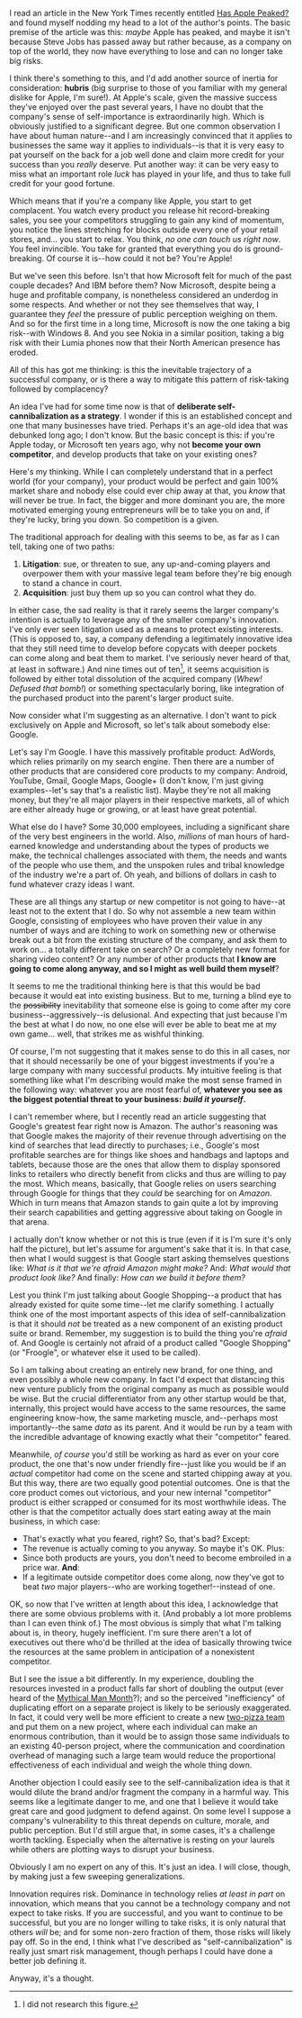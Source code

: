 I read an article in the New York Times recently entitled [Has Apple Peaked?](http://www.nytimes.com/2012/09/22/opinion/nocera-has-apple-peaked.html) and found myself nodding my head to a lot of the author's points. The basic premise of the article was this: *maybe* Apple has peaked, and maybe it isn't because Steve Jobs has passed away but rather because, as a company on top of the world, they now have everything to lose and can no longer take big risks.

I think there's something to this, and I'd add another source of inertia for consideration: **hubris** (big surprise to those of you familiar with my general dislike for Apple, I'm sure!). At Apple's scale, given the massive success they've enjoyed over the past several years, I have no doubt that the company's sense of self-importance is extraordinarily high. Which is obviously justified to a significant degree. But one common observation I have about human nature--and I am increasingly convinced that it applies to businesses the same way it applies to individuals--is that it is very easy to pat yourself on the back for a job well done and claim more credit for your success than you *really* deserve. Put another way: it can be very easy to miss what an important role *luck* has played in your life, and thus to take full credit for your good fortune.

Which means that if you're a company like Apple, you start to get complacent. You watch every product you release hit record-breaking sales, you see your competitors struggling to gain any kind of momentum, you notice the lines stretching for blocks outside every one of your retail stores, and… you start to relax. You think, *no one can touch us right now*. You feel invincible. You take for granted that everything you do is ground-breaking. Of course it is--how could it not be? You're Apple!

But we've seen this before. Isn't that how Microsoft felt for much of the past couple decades? And IBM before them? Now Microsoft, despite being a huge and profitable company, is nonetheless considered an underdog in some respects. And whether or not they see themselves that way, I guarantee they *feel* the pressure of public perception weighing on them. And so for the first time in a long time, Microsoft is now the one taking a big risk--with Windows 8. And you see Nokia in a similar position, taking a big risk with their Lumia phones now that their North American presence has eroded.

All of this has got me thinking: is this the inevitable trajectory of a successful company, or is there a way to mitigate this pattern of risk-taking followed by complacency?

An idea I've had for some time now is that of **deliberate self-cannibalization as a strategy**. I wonder if this is an established concept and one that many businesses have tried. Perhaps it's an age-old idea that was debunked long ago; I don't know. But the basic concept is this: if you're Apple today, or Microsoft ten years ago, why not **become your own competitor**, and develop products that take on your existing ones?

Here's my thinking. While I can completely understand that in a perfect world (for your company), your product would be perfect and gain 100% market share and nobody else could ever chip away at that, you *know* that will never be true. In fact, the bigger and more dominant you are, the more motivated emerging young entrepreneurs will be to take you on and, if they're lucky, bring you down. So competition is a given.

The traditional approach for dealing with this seems to be, as far as I can tell, taking one of two paths:

1. **Litigation**: sue, or threaten to sue, any up-and-coming players and overpower them with your massive legal team before they're big enough to stand a chance in court.
2. **Acquisition**: just buy them up so you can control what they do.

In either case, the sad reality is that it rarely seems the larger company's intention is actually to leverage any of the smaller company's innovation. I've only ever seen litigation used as a means to protect existing interests. (This is opposed to, say, a company defending a legitimately innovative idea that they still need time to develop before copycats with deeper pockets can come along and beat them to market. I've seriously never heard of that, at least in software.) And nine times out of ten[^nine-times-out-of-ten], it seems acquisition is followed by either total dissolution of the acquired company (*Whew! Defused that bomb!*) or something spectacularly boring, like integration of the purchased product into the parent's larger product suite.

Now consider what I'm suggesting as an alternative. I don't want to pick exclusively on Apple and Microsoft, so let's talk about somebody else: Google.

Let's say I'm Google. I have this massively profitable product: AdWords, which relies primarily on my search engine. Then there are a number of other products that are considered core products to my company: Android, YouTube, Gmail, Google Maps, Google+ (I don't know, I'm just giving examples--let's say that's a realistic list). Maybe they're not all making money, but they're all major players in their respective markets, all of which are either already huge or growing, or at least have great potential.

What else do I have? Some 30,000 employees, including a significant share of the very best engineers in the world. Also, *millions* of man hours of hard-earned knowledge and understanding about the types of products we make, the technical challenges associated with them, the needs and wants of the people who use them, and the unspoken rules and tribal knowledge of the industry we're a part of. Oh yeah, and billions of dollars in cash to fund whatever crazy ideas I want.

These are all things any startup or new competitor is not going to have--at least not to the extent that I do. So why not assemble a new team within Google, consisting of employees who have proven their value in any number of ways and are itching to work on something new or otherwise break out a bit from the existing structure of the company, and ask them to work on… a totally different take on search? Or a completely new format for sharing video content? Or any number of other products that **I know are going to come along anyway, and so I might as well build them myself**?

It seems to me the traditional thinking here is that this would be bad because it would eat into existing business. But to me, turning a blind eye to the <strike>possibility</strike> inevitability that someone else is going to come after my core business--aggressively--is delusional. And expecting that just because I'm the best at what I do now, no one else will ever be able to beat me at my own game… well, that strikes me as wishful thinking.

Of course, I'm not suggesting that it makes sense to do this in all cases, nor that it should necessarily be one of your biggest investments if you're a large company with many successful products. My intuitive feeling is that something like what I'm describing would make the most sense framed in the following way: whatever you are most fearful of, **whatever you see as the biggest potential threat to your business: *build it yourself*.**

I can't remember where, but I recently read an article suggesting that Google's greatest fear right now is Amazon. The author's reasoning was that Google makes the majority of their revenue through advertising on the kind of searches that lead directly to purchases; i.e., Google's most profitable searches are for things like shoes and handbags and laptops and tablets, because those are the ones that allow them to display sponsored links to retailers who directly benefit from clicks and thus are willing to pay the most. Which means, basically, that Google relies on users searching through Google for things that they *could* be searching for on *Amazon*. Which in turn means that Amazon stands to gain quite a lot by improving their search capabilities and getting aggressive about taking on Google in that arena.

I actually don't know whether or not this is true (even if it is I'm sure it's only half the picture), but let's assume for argument's sake that it is. In that case, then what I would suggest is that Google start asking themselves questions like: *What is it that we're afraid Amazon might make?* And: *What would that product look like?* And finally: *How can we build it before them?*

Lest you think I'm just talking about Google Shopping--a product that has already existed for quite some time--let me clarify something. I actually think one of the most important aspects of this idea of self-cannibalization is that it should *not* be treated as a new component of an existing product suite or brand. Remember, my suggestion is to build the thing you're *afraid* of. And Google is certainly not afraid of a product called "Google Shopping" (or "Froogle", or whatever else it used to be called).

So I am talking about creating an entirely new brand, for one thing, and even possibly a whole new company. In fact I'd expect that distancing this new venture publicly from the original company as much as possible would be wise. But the crucial differentiator from any other startup would be that, internally, this project would have access to the same resources, the same engineering know-how, the same marketing muscle, and--perhaps most importantly--the same *data* as its parent. And it would be run by a team with the incredible advantage of knowing exactly what their "competitor" feared.

Meanwhile, *of course* you'd still be working as hard as ever on your core product, the one that's now under friendly fire--just like you would be if an *actual* competitor had come on the scene and started chipping away at you. But this way, there are two equally good potential outcomes. One is that the core product comes out victorious, and your new internal "competitor" product is either scrapped or consumed for its most worthwhile ideas. The other is that the competitor actually does start eating away at the main business, in which case:

- That's exactly what you feared, right? So, that's bad? Except:
- The revenue is actually coming to you anyway. So maybe it's OK. Plus:
- Since both products are yours, you don't need to become embroiled in a price war. **And**:
- If a legitimate outside competitor does come along, now they've got to beat *two* major players--who are working together!--instead of one.

OK, so now that I've written at length about this idea, I acknowledge that there are some obvious problems with it. (And probably a lot more problems than I can even think of.) The most obvious is simply that what I'm talking about is, in theory, hugely inefficient. I'm sure there aren't a lot of executives out there who'd be thrilled at the idea of basically throwing twice the resources at the same problem in anticipation of a nonexistent competitor.

But I see the issue a bit differently. In my experience, doubling the resources invested in a product falls far short of doubling the output (ever heard of the [Mythical Man Month](http://www.amazon.com/The-Mythical-Man-Month-Engineering-Anniversary/dp/0201835959)?); and so the perceived "inefficiency" of duplicating effort on a separate project is likely to be seriously exaggerated. In fact, it could very well be more efficient to create a new [two-pizza team](http://www.zurb.com/word/two-pizza-team) and put them on a new project, where each individual can make an enormous contribution, than it would be to assign those same individuals to an existing 40-person project, where the communication and coordination overhead of managing such a large team would reduce the proportional effectiveness of each individual and weigh the whole thing down.

Another objection I could easily see to the self-cannibalization idea is that it would dilute the brand and/or fragment the company in a harmful way. This seems like a legitimate danger to me, and one that I believe it would take great care and good judgment to defend against. On some level I suppose a company's vulnerability to this threat depends on culture, morale, and public perception. But I'd still argue that, in some cases, it's a challenge worth tackling. Especially when the alternative is resting on your laurels while others are plotting ways to disrupt your business.

Obviously I am no expert on any of this. It's just an idea. I will close, though, by making just a few sweeping generalizations.

Innovation requires risk. Dominance in technology relies *at least in part* on innovation, which means that you cannot be a technology company and not expect to take risks. If you are successful, and you want to continue to be successful, but you are no longer willing to take risks, it is only natural that others *will* be; and for some non-zero fraction of them, those risks will likely pay off. So in the end, I think what I've described as "self-cannibalization" is really just smart risk management, though perhaps I could have done a better job defining it.

Anyway, it's a thought.

[^nine-times-out-of-ten]: I did not research this figure.